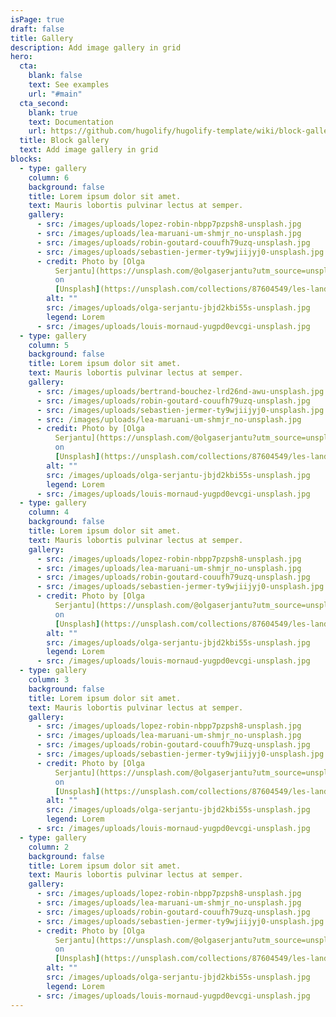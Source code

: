 ```yaml
---
isPage: true
draft: false
title: Gallery
description: Add image gallery in grid
hero:
  cta:
    blank: false
    text: See examples
    url: "#main"
  cta_second:
    blank: true
    text: Documentation
    url: https://github.com/hugolify/hugolify-template/wiki/block-gallery
  title: Block gallery
  text: Add image gallery in grid
blocks:
  - type: gallery
    column: 6
    background: false
    title: Lorem ipsum dolor sit amet.
    text: Mauris lobortis pulvinar lectus at semper.
    gallery:
      - src: /images/uploads/lopez-robin-nbpp7pzpsh8-unsplash.jpg
      - src: /images/uploads/lea-maruani-um-shmjr_no-unsplash.jpg
      - src: /images/uploads/robin-goutard-couufh79uzq-unsplash.jpg
      - src: /images/uploads/sebastien-jermer-ty9wjiijyj0-unsplash.jpg
      - credit: Photo by [Olga
          Serjantu](https://unsplash.com/@olgaserjantu?utm_source=unsplash&utm_medium=referral&utm_content=creditCopyText)
          on
          [Unsplash](https://unsplash.com/collections/87604549/les-landes?utm_source=unsplash&utm_medium=referral&utm_content=creditCopyText)
        alt: ""
        src: /images/uploads/olga-serjantu-jbjd2kbi55s-unsplash.jpg
        legend: Lorem
      - src: /images/uploads/louis-mornaud-yugpd0evcgi-unsplash.jpg   
  - type: gallery
    column: 5
    background: false
    title: Lorem ipsum dolor sit amet.
    text: Mauris lobortis pulvinar lectus at semper.
    gallery:
      - src: /images/uploads/bertrand-bouchez-lrd26nd-awu-unsplash.jpg
      - src: /images/uploads/robin-goutard-couufh79uzq-unsplash.jpg
      - src: /images/uploads/sebastien-jermer-ty9wjiijyj0-unsplash.jpg
      - src: /images/uploads/lea-maruani-um-shmjr_no-unsplash.jpg
      - credit: Photo by [Olga
          Serjantu](https://unsplash.com/@olgaserjantu?utm_source=unsplash&utm_medium=referral&utm_content=creditCopyText)
          on
          [Unsplash](https://unsplash.com/collections/87604549/les-landes?utm_source=unsplash&utm_medium=referral&utm_content=creditCopyText)
        alt: ""
        src: /images/uploads/olga-serjantu-jbjd2kbi55s-unsplash.jpg
        legend: Lorem
      - src: /images/uploads/louis-mornaud-yugpd0evcgi-unsplash.jpg 
  - type: gallery
    column: 4
    background: false
    title: Lorem ipsum dolor sit amet.
    text: Mauris lobortis pulvinar lectus at semper.
    gallery:
      - src: /images/uploads/lopez-robin-nbpp7pzpsh8-unsplash.jpg
      - src: /images/uploads/lea-maruani-um-shmjr_no-unsplash.jpg
      - src: /images/uploads/robin-goutard-couufh79uzq-unsplash.jpg
      - src: /images/uploads/sebastien-jermer-ty9wjiijyj0-unsplash.jpg
      - credit: Photo by [Olga
          Serjantu](https://unsplash.com/@olgaserjantu?utm_source=unsplash&utm_medium=referral&utm_content=creditCopyText)
          on
          [Unsplash](https://unsplash.com/collections/87604549/les-landes?utm_source=unsplash&utm_medium=referral&utm_content=creditCopyText)
        alt: ""
        src: /images/uploads/olga-serjantu-jbjd2kbi55s-unsplash.jpg
        legend: Lorem
      - src: /images/uploads/louis-mornaud-yugpd0evcgi-unsplash.jpg 
  - type: gallery
    column: 3
    background: false
    title: Lorem ipsum dolor sit amet.
    text: Mauris lobortis pulvinar lectus at semper.
    gallery:
      - src: /images/uploads/lopez-robin-nbpp7pzpsh8-unsplash.jpg
      - src: /images/uploads/lea-maruani-um-shmjr_no-unsplash.jpg
      - src: /images/uploads/robin-goutard-couufh79uzq-unsplash.jpg
      - src: /images/uploads/sebastien-jermer-ty9wjiijyj0-unsplash.jpg
      - credit: Photo by [Olga
          Serjantu](https://unsplash.com/@olgaserjantu?utm_source=unsplash&utm_medium=referral&utm_content=creditCopyText)
          on
          [Unsplash](https://unsplash.com/collections/87604549/les-landes?utm_source=unsplash&utm_medium=referral&utm_content=creditCopyText)
        alt: ""
        src: /images/uploads/olga-serjantu-jbjd2kbi55s-unsplash.jpg
        legend: Lorem
      - src: /images/uploads/louis-mornaud-yugpd0evcgi-unsplash.jpg
  - type: gallery
    column: 2
    background: false
    title: Lorem ipsum dolor sit amet.
    text: Mauris lobortis pulvinar lectus at semper.
    gallery:
      - src: /images/uploads/lopez-robin-nbpp7pzpsh8-unsplash.jpg
      - src: /images/uploads/lea-maruani-um-shmjr_no-unsplash.jpg
      - src: /images/uploads/robin-goutard-couufh79uzq-unsplash.jpg
      - src: /images/uploads/sebastien-jermer-ty9wjiijyj0-unsplash.jpg
      - credit: Photo by [Olga
          Serjantu](https://unsplash.com/@olgaserjantu?utm_source=unsplash&utm_medium=referral&utm_content=creditCopyText)
          on
          [Unsplash](https://unsplash.com/collections/87604549/les-landes?utm_source=unsplash&utm_medium=referral&utm_content=creditCopyText)
        alt: ""
        src: /images/uploads/olga-serjantu-jbjd2kbi55s-unsplash.jpg
        legend: Lorem
      - src: /images/uploads/louis-mornaud-yugpd0evcgi-unsplash.jpg
---
```

